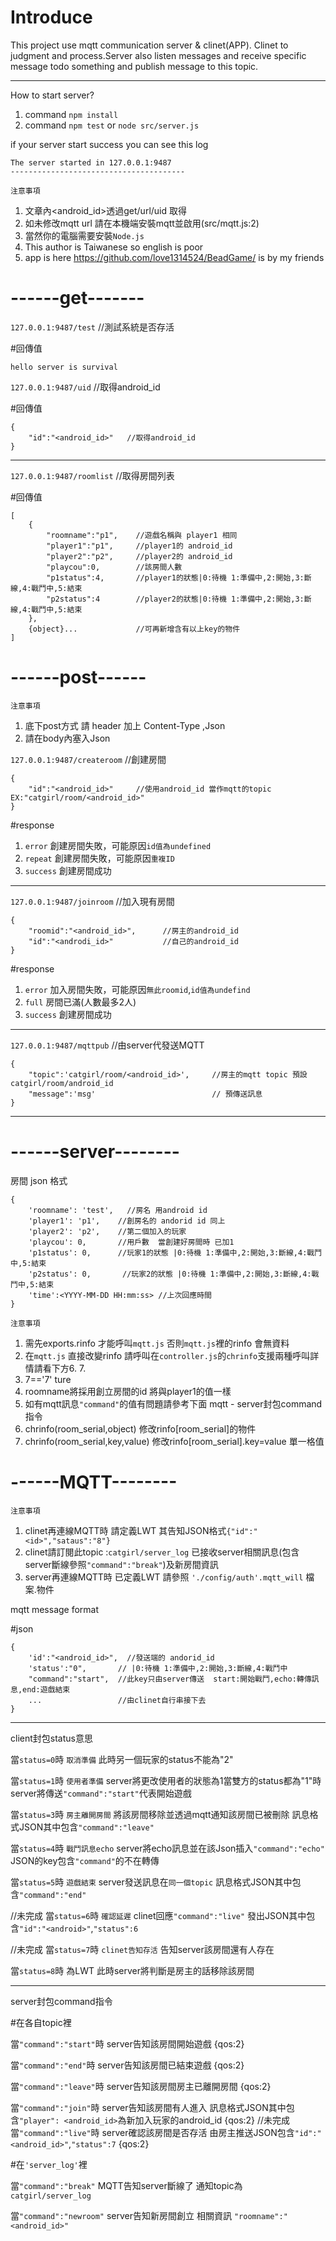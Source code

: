 Introduce
====

This project use mqtt communication server & clinet(APP).
Clinet to judgment and process.Server also listen messages
and receive specific message todo something and publish message to this topic.

----

How to start server?
1. command `npm install`
2. command `npm test` or `node src/server.js`

if your server start success you can see this log

    The server started in 127.0.0.1:9487
    ---------------------------------------


`注意事項`

1. 文章內<android_id>透過get/url/uid 取得
2. 如未修改mqtt url 請在本機端安裝mqtt並啟用(src/mqtt.js:2)
3. 當然你的電腦需要安裝`Node.js`
4. This author is Taiwanese so english is poor 
5. app is here https://github.com/love1314524/BeadGame/ is by my friends 




------get-------
====
`127.0.0.1:9487/test`   //測試系統是否存活

#回傳值

    hello server is survival

`127.0.0.1:9487/uid`    //取得android_id

#回傳值

    {
        "id":"<android_id>"   //取得android_id
    }

----
`127.0.0.1:9487/roomlist`   //取得房間列表

#回傳值

    [
        {
            "roomname":"p1",    //遊戲名稱與 player1 相同
            "player1":"p1",     //player1的 android_id
            "player2":"p2",     //player2的 android_id
            "playcou":0,        //該房間人數
            "p1status":4,       //player1的狀態|0:待機 1:準備中,2:開始,3:斷線,4:戰鬥中,5:結束
            "p2status":4        //player2的狀態|0:待機 1:準備中,2:開始,3:斷線,4:戰鬥中,5:結束
        },
        {object}...             //可再新增含有以上key的物件
    ]

------post------
=========

`注意事項`

1. 底下post方式 請 header 加上 Content-Type ,Json
2. 請在body內塞入Json

`127.0.0.1:9487/createroom`     //創建房間
    
    {
        "id":"<android_id>"     //使用android_id 當作mqtt的topic EX:"catgirl/room/<android_id>"
    }

#response 
1. `error` 創建房間失敗，可能原因`id值為undefined`
2. `repeat` 創建房間失敗，可能原因`重複ID`
3. `success` 創建房間成功
    
----
`127.0.0.1:9487/joinroom`       //加入現有房間
    
    {
        "roomid":"<android_id>",      //房主的android_id
        "id":"<androdi_id>"           //自己的android_id
    }
    
#response 
1. `error` 加入房間失敗，可能原因`無此roomid`,`id值為undefind`
2. `full` 房間已滿(人數最多2人)  
3. `success` 創建房間成功  

----
`127.0.0.1:9487/mqttpub`        //由server代發送MQTT

    {
        "topic":'catgirl/room/<android_id>',     //房主的mqtt topic 預設 catgirl/room/android_id
        "message":'msg'                          // 預傳送訊息
    }

----

------server--------
=========
房間 json 格式

    {
        'roomname': 'test',   //房名 用android id     
        'player1': 'p1',    //創房名的 andorid id 同上
        'player2': 'p2',    //第二個加入的玩家  
        'playcou': 0,       //用戶數  當創建好房間時 已加1
        'p1status': 0,      //玩家1的狀態 |0:待機 1:準備中,2:開始,3:斷線,4:戰鬥中,5:結束
        'p2status': 0,       //玩家2的狀態 |0:待機 1:準備中,2:開始,3:斷線,4:戰鬥中,5:結束
        'time':<YYYY-MM-DD HH:mm:ss> //上次回應時間
    }

`注意事項`

1. 需先exports.rinfo 才能呼叫`mqtt.js` 否則`mqtt.js`裡的rinfo 會無資料
2. 在`mqtt.js` 直接改變rinfo 請呼叫在`controller.js`的`chrinfo`支援兩種呼叫詳情請看下方6. 7.
3. 7=='7' ture
4. roomname將採用創立房間的id 將與player1的值一樣
5. 如有mqtt訊息`"command"`的值有問題請參考下面 mqtt - server封包command指令
6. chrinfo(room_serial,object) 修改rinfo[room_serial]的物件
7. chrinfo(room_serial,key,value) 修改rinfo[room_serial].key=value 單一格值

------MQTT--------
=========

`注意事項`

1. clinet再連線MQTT時 請定義LWT 其告知JSON格式`{"id":"<id>","sataus":"8"}`
2. clinet請訂閱此topic :`catgirl/server_log` 已接收server相關訊息(包含server斷線參照`"command":"break"`)及新房間資訊
3. server再連線MQTT時 已定義LWT 請參照 `'./config/auth'.mqtt_will` 檔案.物件


mqtt message format

#json

    {
        'id':"<android_id>",  //發送端的 andorid_id
        'status':"0",       // |0:待機 1:準備中,2:開始,3:斷線,4:戰鬥中 
        "command":"start",  //此key只由server傳送  start:開始戰鬥,echo:轉傳訊息,end:遊戲結束
        ...                 //由clinet自行串接下去
    }

----

client封包status意思

當`status=0`時 `取消準備` 此時另一個玩家的status不能為"2"

當`status=1`時 `使用者準備` server將更改使用者的狀態為1當雙方的status都為"1"時server將傳送`"command":"start"`代表開始遊戲

當`status=3`時 `房主離開房間` 將該房間移除並透過mqtt通知該房間已被刪除 訊息格式JSON其中包含`"command":"leave"`

當`status=4`時 `戰鬥訊息echo` server將echo訊息並在該Json插入`"command":"echo"` JSON的key包含`"command"`的不在轉傳

當`status=5`時 `遊戲結束` server發送訊息在`同一個topic` 訊息格式JSON其中包含`"command":"end"`

//未完成 當`status=6`時 `確認延遲` clinet回應`"command":"live"` 發出JSON其中包含`"id":"<android>"`,`"status":6`

//未完成 當`status=7`時 `clinet告知存活` 告知server該房間還有人存在

當`status=8`時 為LWT 此時server將判斷是房主的話移除該房間

----

server封包command指令 

#在各自topic裡

當`"command":"start"`時 server告知該房間開始遊戲        {qos:2}

當`"command":"end"`時 server告知該房間已結束遊戲        {qos:2}

當`"command":"leave"`時 server告知該房間房主已離開房間      {qos:2}

當`"command":"join"`時 server告知該房間有人進入 訊息格式JSON其中包含`"player": <android_id>`為新加入玩家的android_id       {qos:2}
//未完成 當`"command":"live"`時 server確認該房間是否存活 由房主推送JSON包含`"id":"<android_id>"`,`"status":7` {qos:2}

#在`'server_log'`裡

當`"command":"break"` MQTT告知server斷線了 通知topic為 `catgirl/server_log`

當`"command":"newroom"` server告知新房間創立 相關資訊 `"roomname":"<android_id>"`
